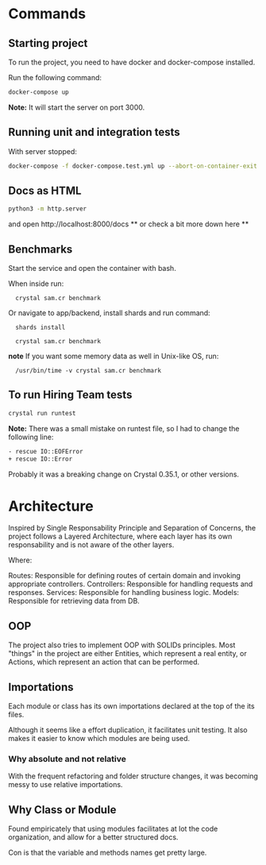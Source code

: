 # Commands

## **Starting project**

To run the project, you need to have docker and docker-compose installed.

Run the following command:

```bash
docker-compose up
``` 

**Note:** It will start the server on port 3000.

## **Running unit and integration tests**
With server stopped:

```bash
docker-compose -f docker-compose.test.yml up --abort-on-container-exit
```

## **Docs as HTML**

```bash
python3 -m http.server
```
and open http://localhost:8000/docs
** or check a bit more down here **

## **Benchmarks**

Start the service and open the container with bash.

When inside run:

```
  crystal sam.cr benchmark
```

Or navigate to app/backend, install shards and run command:

```
  shards install
```

```
  crystal sam.cr benchmark
```

**note** If you want some memory data as well in Unix-like OS, run:

```
  /usr/bin/time -v crystal sam.cr benchmark
```

## **To run Hiring Team tests**

```bash
crystal run runtest
```

**Note:** There was a small mistake on runtest file, so I had to change the following line:

```bash
- rescue IO::EOFError
+ rescue IO::Error
```

Probably it was a breaking change on Crystal 0.35.1, or other versions.

# Architecture

Inspired by Single Responsability Principle and Separation of Concerns,
the project follows a Layered Architecture, where each layer has its own
responsability and is not aware of the other layers.

Where:

Routes: Responsible for defining routes of certain domain and invoking
    appropriate controllers.
Controllers: Responsible for handling requests and responses.
Services: Responsible for handling business logic.
Models: Responsible for retrieving data from DB.

## OOP

The project also tries to implement OOP with SOLIDs principles. Most
"things" in the project are either Entities, which represent a real
entity, or Actions, which represent an action that can be performed.

## Importations

Each module or class has its own importations declared at the top of the its files.

Although it seems like a effort duplication, it facilitates
unit testing. It also makes it easier to know which modules are being used.

### Why absolute and not relative

With the frequent refactoring and folder structure changes,
it was becoming messy to use relative importations.

## Why Class or Module

Found empiricately that using modules
facilitates at lot the code organization,
and allow for a better structured docs.

Con is that the variable and methods names get pretty large.